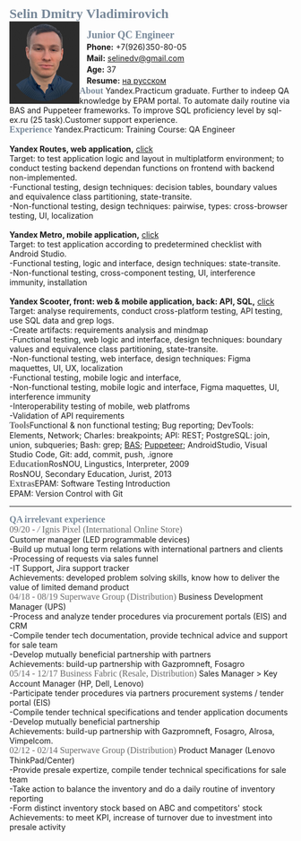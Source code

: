 <font size="5" color="778899" face="Trebuchet MS"> <b>Selin Dmitry Vladimirovich</b> </font> <br clear="side"/>
<img src="https://raw.githubusercontent.com/Selinedv/selinedv.github.io/main/smallphoto.jpg" align="left" alt="image" width="125" /> <cut/>

ㅤ<font size="4" color="778899" face="Trebuchet MS"><b>Junior QC Engineer</b></font><br clear="">
ㅤ**Phone:** +7(926)350-80-05 <br clear="">
ㅤ**Mail:** selinedv@gmail.com <br clear="">
ㅤ**Age:** 37 <br clear="">
ㅤ**Resume:** [на русском](https://github.com/Selinedv/selinedv.github.io/raw/main/Selin_CV_v9.pdf "Click to load")<br clear=""> 
<font size="3" color="778899" face="Trebuchet MS"><b>About</b></font>
Yandex.Practicum graduate. Further to indeep QA knowledge by EPAM portal. To automate daily routine via BAS and Puppeteer frameworks. To improve SQL proficiency level by sql-ex.ru (25 task).Customer support experience.
 <br clear=""/>
<font size="3" color="778899" face="Trebuchet MS"><b>Experience</b></font>
Yandex.Practicum: Training Course: QA Engineer <br clear="">
<br clear="">__Yandex Routes, web application,__ [click](https://github.com/Selinedv/selinedv.github.io/blob/main/Yandex.Routes.Checklist_Cases.xlsx) <br clear=""> 
Target: to test application logic and layout in multiplatform environment; to conduct testing backend dependan functions on frontend with backend non-implemented.<br clear=""> 
-Functional testing, design techniques: decision tables, boundary values and equivalence class partitioning, state-transite.<br clear="">
-Non-functional testing, design techniques: pairwise, types: cross-browser testing, UI, localization<br clear="">
<br clear="">__Yandex Metro, mobile application,__ [click](https://github.com/Selinedv/selinedv.github.io/blob/main/Yandex.Prilavok_Yandex.Metro_mobile.xlsx)<br clear="">
Target: to test application according to predetermined checklist with Android Studio.<br clear=""> 
-Functional testing, logic and interface, design techniques: state-transite.<br clear="">
-Non-functional testing, cross-component testing, UI, interference immunity, installation <br clear="">
<br clear="">__Yandex Scooter, front: web & mobile application, back: API, SQL,__ [click](https://github.com/Selinedv/selinedv.github.io/blob/main/Yandex.Taxi.%20Mindmap_checklist_Cases.xlsx)<br clear="">
Target: analyse requirements, conduct cross-platform testing, API testing, use SQL data and grep logs. <br clear="">
-Create artifacts: requirements analysis and mindmap<br clear="">
-Functional testing, web logic and interface, design techniques: boundary values and equivalence class partitioning, state-transite.<br clear="">
-Non-functional testing, web interface, design techniques: Figma maquettes, UI, UX, localization <br clear="">
-Functional testing, mobile logic and interface,  <br clear="">
-Non-functional testing, mobile logic and interface, Figma maquettes, UI, interference immunity <br clear="">
-Interoperability testing of mobile, web platfroms <br clear="">
-Validation of API requirements
<br clear="">
<font size="3" color="696969" face="Trebuchet MS"><b>Tools</b></font>Functional & non functional testing; Bug reporting; DevTools: Elements, Network; Charles: breakpoints; API: REST; PostgreSQL: join, union, subqueries; Bash: grep; [BAS](https://youtu.be/4l94BWbky_o "Click for Youtube. Details are in summary; rec for 1,25 speed"); [Puppeteer](https://youtu.be/hSY4BcvlmOI "Click for Youtube. Auto-update a CV on hh website; antibot capture is workarounded"); AndroidStudio, Visual Studio Code, Git: add, commit, push, .ignore<br clear="">
<font size="3" color="696969" face="Trebuchet MS"><b>Education</b></font>RosNOU, Lingustics, Interpreter, 2009 <br clear=""> RosNOU, Secondary Education, Jurist, 2013<br clear="">
<font size="3" color="696969" face="Trebuchet MS"><b>Extras</b></font>EPAM: Software Testing Introduction <br clear=""> EPAM: Version Control with Git <br clear="">

***

<font size="3" color="778899" face="Trebuchet MS"><b>QA irrelevant experience</b></font><br clear=""><font size="3" color="696969" face="Trebuchet MS">09/20 - _/_ Ignis Pixel (International Online Store)</font><br clear="">
Customer manager (LED programmable devices)<br clear=""> 
-Build up mutual long term relations with international partners and clients<br clear=""> 
-Processing of requests via sales funnel<br clear=""> 
-IT Support, Jira support tracker<br clear="">
Achievements: developed problem solving skills, know how to deliver the value of limited demand product<br clear="">
<font size="3" color="696969" face="Trebuchet MS">04/18 - 08/19 Superwave Group (Distribution)</font>
Business Development Manager (UPS)<br clear=""> 
-Process and analyze tender procedures via procurement portals (EIS) and CRM <br clear="">
-Compile tender tech documentation, provide technical advice and support for sale team <br clear="">
-Develop mutually beneficial partnership with partners<br clear="">
Achievements: build-up partnership with Gazpromneft, Fosagro<br clear=""/>
<font size="3" color="696969" face="Trebuchet MS">05/14 - 12/17 Business Fabric (Resale, Distribution)</font>
Sales Manager > Key Account Manager (HP, Dell, Lenovo)<br clear="">
-Participate tender prоcedures via partners procurement systems / tender portal (EIS) <br clear="">
-Compile tender technical specifications and tender application documents <br clear="">
-Develop mutually beneficial partnership<br clear="">
Achievements: build-up partnership with Gazpromneft, Fosagro, Alrosa, Vimpelcom.<br clear="">
<font size="3" color="696969" face="Trebuchet MS">02/12 - 02/14 Superwave Group (Distribution)</font>
Product Manager (Lenovo ThinkPad/Center)<br clear=""> 
-Provide presale expertize, compile tender technical specifications for sale team <br clear=""/>
-Take action to balance the inventory and do a daily routine of inventory reporting <br clear=""/>
-Form distinct inventory stock based on ABC and competitors' stock <br clear=""/>
Achievements: to meet KPI, increase of turnover due to investment into presale activity
